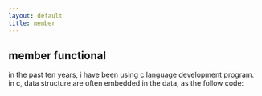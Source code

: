 ```yaml
---
layout: default
title: member
---
```

## member functional
in the past ten years, i have been using c language development program.
in c, data structure are often embedded in the data, as the follow code:

